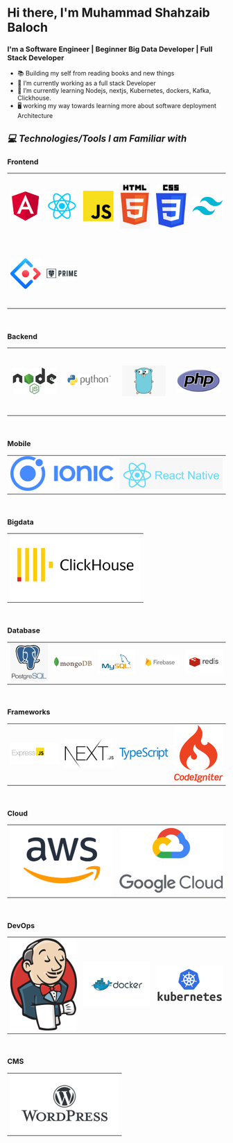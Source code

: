 # Hi there, I'm Muhammad Shahzaib Baloch

### I'm a Software Engineer | Beginner Big Data Developer | Full Stack Developer

- 📚 Building my self from reading books and new things
- 🔭 I’m currently working as a full stack Developer
- 🌱 I’m currently learning Nodejs, nextjs, Kubernetes, dockers, Kafka, Clickhouse.
- 🖥️ working my way towards learning more about software deployment Architecture

<h2><i>💻 Technologies/Tools I am Familiar with</i></h2>
<h3> Frontend </h3>
<table width="100">
<tr>
    <td align='center' width="150" height="150">
        <img src="https://github.com/shahzaibbaloch02/shahzaibbaloch02/blob/main/images/angular.png" width="100" >
    </td>
    <td align='center' width="150" height="150">
        <img src="https://github.com/shahzaibbaloch02/shahzaibbaloch02/blob/main/images/react.png" width="100">
    </td>
    <td align='center' width="150" height="150">
        <img src="https://github.com/shahzaibbaloch02/shahzaibbaloch02/blob/main/images/javascript.png" width="100">
    </td>
     <td align='center' width="150" height="150">
        <img src="https://github.com/shahzaibbaloch02/shahzaibbaloch02/blob/main/images/html.png" width="100">
    </td>
    <td align='center' width="150" height="150">
        <img src="https://github.com/shahzaibbaloch02/shahzaibbaloch02/blob/main/images/css.png" width="100" >
    </td>
    <td align='center' width="150" height="150">
        <img src="https://github.com/shahzaibbaloch02/shahzaibbaloch02/blob/main/images/tailwind.svg"width="100" >
    </td>
</tr>
    <tr>
        <td align='center' width="150" height="150">
        <img src="https://github.com/shahzaibbaloch02/shahzaibbaloch02/blob/main/images/ant-design.png" width="100">
    </td>
        <td align='center' width="150" height="150">
        <img src="https://github.com/shahzaibbaloch02/shahzaibbaloch02/blob/main/images/prime-faces.png" width="100">
    </td>
</table>
</br>

<h3> Backend </h3>
<table width="100">
<tr>
    <td align='center' width="150" height="150">
        <img src="https://github.com/shahzaibbaloch02/shahzaibbaloch02/blob/main/images/nodejs.png" width="100" >
    </td>
    <td align='center' width="150" height="150">
        <img src="https://github.com/shahzaibbaloch02/shahzaibbaloch02/blob/main/images/python.png" width="100" >
    </td>
    <td align='center' width="150" height="150">
        <img src="https://github.com/shahzaibbaloch02/shahzaibbaloch02/blob/main/images/golang.png" width="100">
    </td>
     <td align='center' width="150" height="150">
        <img src="https://github.com/shahzaibbaloch02/shahzaibbaloch02/blob/main/images/php.svg" width="100">
    </td>
</tr>
</table>
</br>

<h3> Mobile </h3>
<table width="100">
<tr>
    <td align='center' width="300">
        <img src="https://github.com/shahzaibbaloch02/shahzaibbaloch02/blob/main/images/ionic.png" width="250" >
    </td>
    <td align='center' width="300">
        <img src="https://github.com/shahzaibbaloch02/shahzaibbaloch02/blob/main/images/react-native.png" width="250" >
    </td>
</tr>
</table>
</br>

<h3> Bigdata </h3>
<table width="100">
<tr>
    <td align='center' width="300">
        <img src="https://github.com/shahzaibbaloch02/shahzaibbaloch02/blob/main/images/clickhouse.png" width="300" >
    </td>
</tr>
</table>

</br>

<h3> Database </h3>
<table width="100">
<tr>
    <td align='center' width="200">
        <img src="https://github.com/shahzaibbaloch02/shahzaibbaloch02/blob/main/images/postgresql.png" width="250" >
    </td>
    <td align='center' width="200">
        <img src="https://github.com/shahzaibbaloch02/shahzaibbaloch02/blob/main/images/mongodb.png" width="250" >
    </td>
      <td align='center' width="200">
        <img src="https://github.com/shahzaibbaloch02/shahzaibbaloch02/blob/main/images/mysql.png" width="250" >
    </td>
        <td align='center' width="200">
        <img src="https://github.com/shahzaibbaloch02/shahzaibbaloch02/blob/main/images/firebase.png" width="250" >
    </td>
    <td align='center' width="200">
        <img src="https://github.com/shahzaibbaloch02/shahzaibbaloch02/blob/main/images/redis.png" width="250" >
    </td>
</tr>
</table>

</br>

<h3> Frameworks </h3>
<table width="100">
<tr>
    <td align='center' width="200">
        <img src="https://github.com/shahzaibbaloch02/shahzaibbaloch02/blob/main/images/expressjs.png" width="250" >
    </td>
    <td align='center' width="200">
        <img src="https://github.com/shahzaibbaloch02/shahzaibbaloch02/blob/main/images/nextjs.svg" width="250" >
    </td>
     <td align='center' width="200">
        <img src="https://github.com/shahzaibbaloch02/shahzaibbaloch02/blob/main/images/TypeScript.png" width="250" >
    </td>
     <td align='center' width="200">
        <img src="https://github.com/shahzaibbaloch02/shahzaibbaloch02/blob/main/images/codeigniter.svg" width="250" >
    </td>
</tr>

</table>

</br>

<h3> Cloud </h3>
<table width="100">
<tr>
    <td align='center' width="250">
        <img src="https://github.com/shahzaibbaloch02/shahzaibbaloch02/blob/main/images/aws.png" width="250" >
    </td>
    <td align='center' width="250">
        <img src="https://github.com/shahzaibbaloch02/shahzaibbaloch02/blob/main/images/google-cloud.png" width="250" >
    </td>
</tr>
</table>

</br>

<h3> DevOps </h3>
<table width="100">
<tr>
    <td align='center' width="250">
        <img src="https://github.com/shahzaibbaloch02/shahzaibbaloch02/blob/main/images/jenkins.png" width="250" >
    </td>
    <td align='center' width="250">
        <img src="https://github.com/shahzaibbaloch02/shahzaibbaloch02/blob/main/images/docker.png" width="250" >
    </td>
    <td align='center' width="250">
        <img src="https://github.com/shahzaibbaloch02/shahzaibbaloch02/blob/main/images/kubernetes.png" width="250" >
    </td>
</tr>
</table>
</br>

<h3> CMS </h3>
<table width="100">
<tr>
    <td align='center' width="250">
        <img src="https://github.com/shahzaibbaloch02/shahzaibbaloch02/blob/main/images/wordpress.png" width="250" >
    </td>
</tr>
</table>
</br>

